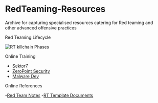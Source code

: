 # RedTeaming-Resources
Archive for capturing specialised resources catering for Red teaming and other advanced offensive practices

Red Teaming Lifecycle

![RT killchain Phases](https://github.com/Add3r/Security-Resources/blob/master/RedTeaming-LifeCycle.png)

Online Training

- [Sektor7](https://institute.sektor7.net/)
- [ZeroPoint Security](https://training.zeropointsecurity.co.uk/)
- [Malware Dev](https://maldevacademy.com/)

Online References

-[Red Team Notes](https://www.ired.team/)
-[RT Template Documents](https://redteam.guide)